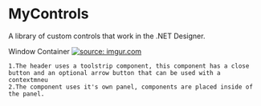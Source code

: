 # MyControls
A library of custom controls that work in the .NET Designer.

Window Container
<a href="http://imgur.com/5WOENyt"><img src="http://i.imgur.com/5WOENyt.png" title="source: imgur.com" /></a>
```
1.The header uses a toolstrip component, this component has a close button and an optional arrow button that can be used with a contextmneu
2.The component uses it's own panel, components are placed inside of the panel.
```

